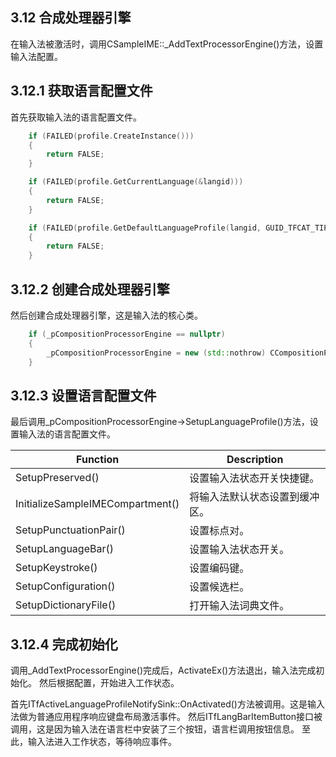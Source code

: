 ## 3.12 合成处理器引擎

在输入法被激活时，调用CSampleIME::_AddTextProcessorEngine()方法，设置输入法配置。

## 3.12.1 获取语言配置文件

首先获取输入法的语言配置文件。

```C++
    if (FAILED(profile.CreateInstance()))
    {
        return FALSE;
    }

    if (FAILED(profile.GetCurrentLanguage(&langid)))
    {
        return FALSE;
    }

    if (FAILED(profile.GetDefaultLanguageProfile(langid, GUID_TFCAT_TIP_KEYBOARD, &clsid, &guidProfile)))
    {
        return FALSE;
    }
```

## 3.12.2 创建合成处理器引擎

然后创建合成处理器引擎，这是输入法的核心类。

```C++
    if (_pCompositionProcessorEngine == nullptr)
    {
        _pCompositionProcessorEngine = new (std::nothrow) CCompositionProcessorEngine();
    }
```

## 3.12.3 设置语言配置文件

最后调用_pCompositionProcessorEngine->SetupLanguageProfile()方法，设置输入法的语言配置文件。

Function							|Description
-|-
SetupPreserved()					|设置输入法状态开关快捷键。
InitializeSampleIMECompartment()	|将输入法默认状态设置到缓冲区。
SetupPunctuationPair()				|设置标点对。
SetupLanguageBar()					|设置输入法状态开关。
SetupKeystroke()					|设置编码键。
SetupConfiguration()				|设置候选栏。
SetupDictionaryFile()				|打开输入法词典文件。

## 3.12.4 完成初始化

调用_AddTextProcessorEngine()完成后，ActivateEx()方法退出，输入法完成初始化。
然后根据配置，开始进入工作状态。

首先ITfActiveLanguageProfileNotifySink::OnActivated()方法被调用。这是输入法做为普通应用程序响应键盘布局激活事件。
然后ITfLangBarItemButton接口被调用，这是因为输入法在语言栏中安装了三个按钮，语言栏调用按钮信息。
至此，输入法进入工作状态，等待响应事件。